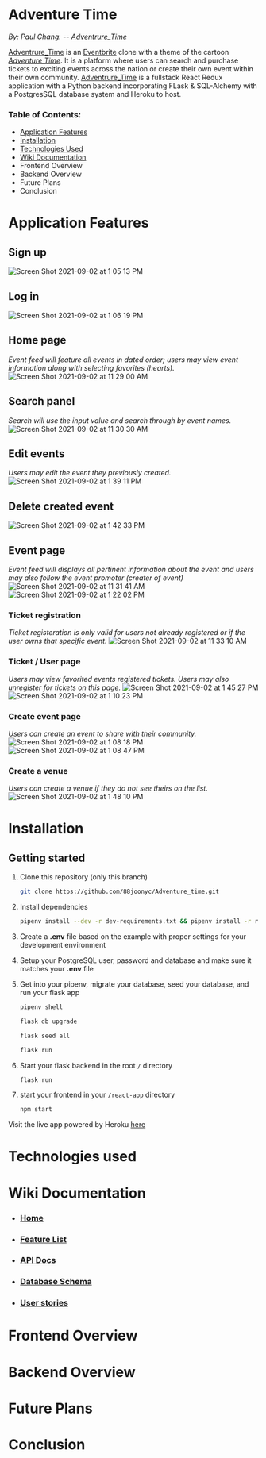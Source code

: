 # Adventure Time

*By: Paul Chang. --  [Adventrure_Time](https://adventure--time.herokuapp.com/ "Named link title")*

[Adventrure_Time](https://adventure--time.herokuapp.com/ "Named link title") is an [Eventbrite](https://eventbrite.com/ "Named link title") clone with a theme of the cartoon *[Adventure Time](https://en.wikipedia.org/wiki/Adventure_Time "Named link title")*. It is a platform where users can search and purchase tickets to exciting events across the nation or create their own event within their own community. [Adventrure_Time](https://adventure--time.herokuapp.com/ "Named link title") is a fullstack React Redux application with a Python backend incorporating FLask & SQL-Alchemy with a PostgresSQL database system and Heroku to host. 

### Table of Contents:
 - [Application Features](#application-features)
 - [Installation](#installation)
 - [Technologies Used](#technologies-used)
 - [Wiki Documentation](#wiki-documentation)
 - Frontend Overview
 - Backend Overview
 - Future Plans
 - Conclusion


# Application Features 

## Sign up 
![Screen Shot 2021-09-02 at 1 05 13 PM](https://user-images.githubusercontent.com/79543569/131886888-89bb6ade-f977-4711-9630-e251033c3731.png)

## Log in
![Screen Shot 2021-09-02 at 1 06 19 PM](https://user-images.githubusercontent.com/79543569/131887167-fe08f25b-32d0-43f4-a314-49801e05974f.png)

## Home page
*Event feed will feature all events in dated order; users may view event information along with selecting favorites (hearts).*
![Screen Shot 2021-09-02 at 11 29 00 AM](https://user-images.githubusercontent.com/79543569/131872600-ee2197f6-9dcf-4a39-8762-6343ab5b69e6.png)

## Search panel
*Search will use the input value and search through by event names.*
![Screen Shot 2021-09-02 at 11 30 30 AM](https://user-images.githubusercontent.com/79543569/131872883-89b3ce92-67e2-4a40-a15d-f9224551c521.png)

## Edit events
*Users may edit the event they previously created.*
![Screen Shot 2021-09-02 at 1 39 11 PM](https://user-images.githubusercontent.com/79543569/131891369-a4dc9c2a-867b-42a6-b640-62286b18c38d.png)

## Delete created event
![Screen Shot 2021-09-02 at 1 42 33 PM](https://user-images.githubusercontent.com/79543569/131891640-6354b40e-e44e-44ab-ada8-6348c718f3d1.png)


## Event page
*Event feed will displays all pertinent information about the event and users may also follow the event promoter (creater of event)*
![Screen Shot 2021-09-02 at 11 31 41 AM](https://user-images.githubusercontent.com/79543569/131873111-08565672-38ca-4bef-bb95-41ddb0fbb0bd.png)
![Screen Shot 2021-09-02 at 1 22 02 PM](https://user-images.githubusercontent.com/79543569/131888946-cf3c8d31-5c8a-4588-8cd8-555112b54e77.png)


### Ticket registration 
*Ticket registeration is only valid for users not already registered or if the user owns that specific event.*
![Screen Shot 2021-09-02 at 11 33 10 AM](https://user-images.githubusercontent.com/79543569/131873319-52eba421-e06b-4235-b8f5-8ad38e364052.png)

### Ticket / User page
*Users may view favorited events registered tickets. Users may also unregister for tickets on this page.*
![Screen Shot 2021-09-02 at 1 45 27 PM](https://user-images.githubusercontent.com/79543569/131892047-e54129c8-b36c-49b5-8405-dc65f43817f3.png)
![Screen Shot 2021-09-02 at 1 10 23 PM](https://user-images.githubusercontent.com/79543569/131892098-2d99cf83-4f3a-43ea-bbf2-f184b7d02885.png)


### Create event page
*Users can create an event to share with their community.*
![Screen Shot 2021-09-02 at 1 08 18 PM](https://user-images.githubusercontent.com/79543569/131887359-e30a864f-b4f6-4adf-9aa4-0a4b012ba1ff.png)
![Screen Shot 2021-09-02 at 1 08 47 PM](https://user-images.githubusercontent.com/79543569/131887363-9fe30ae9-72b2-4c4a-a1fe-4563d05a0af7.png)

### Create a venue
*Users can create a venue if they do not see theirs on the list.*
![Screen Shot 2021-09-02 at 1 48 10 PM](https://user-images.githubusercontent.com/79543569/131892421-64970fd7-913e-4fd2-8e1b-5e742c987ebf.png)


# Installation

## Getting started

1. Clone this repository (only this branch)

   ```bash
   git clone https://github.com/88joonyc/Adventure_time.git
   ```

2. Install dependencies

      ```bash
      pipenv install --dev -r dev-requirements.txt && pipenv install -r requirements.txt
      ```

3. Create a **.env** file based on the example with proper settings for your
   development environment
4. Setup your PostgreSQL user, password and database and make sure it matches your **.env** file

5. Get into your pipenv, migrate your database, seed your database, and run your flask app

   ```bash
   pipenv shell
   ```

   ```bash
   flask db upgrade
   ```

   ```bash
   flask seed all
   ```

   ```bash
   flask run
   ```
6. Start your flask backend in the root ```/``` directory
   ```bash
   flask run
   ```
8. start your frontend in your ```/react-app``` directory
   ```bash
   npm start
   ```



Visit the live app powered by Heroku [here](https://adventure--time.herokuapp.com/ "Named link title")


# Technologies used

# Wiki Documentation
- ### [Home](https://github.com/88joonyc/Adventure_time/wiki "Named link title")
- ### [Feature List](https://github.com/88joonyc/Adventure_time/wiki/MVP-Feature-List "Named link title")
- ### [API Docs](https://github.com/88joonyc/Adventure_time/wiki/API-Documentation "Named link title")
- ### [Database Schema](https://github.com/88joonyc/Adventure_time/wiki/Database-Schema "Named link title")
- ### [User stories](https://github.com/88joonyc/Adventure_time/wiki/User-Stories "Named link title")
# Frontend Overview

# Backend Overview
# Future Plans
# Conclusion
